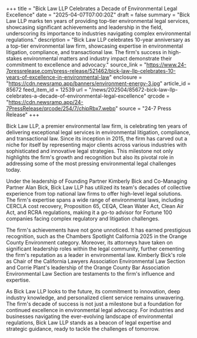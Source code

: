 +++
title = "Bick Law LLP Celebrates a Decade of Environmental Legal Excellence"
date = "2025-04-07T07:00:20Z"
draft = false
summary = "Bick Law LLP marks ten years of providing top-tier environmental legal services, showcasing significant achievements and leadership in the field, underscoring its importance to industries navigating complex environmental regulations."
description = "Bick Law LLP celebrates 10-year anniversary as a top-tier environmental law firm, showcasing expertise in environmental litigation, compliance, and transactional law. The firm's success in high-stakes environmental matters and industry impact demonstrate their commitment to excellence and advocacy."
source_link = "https://www.24-7pressrelease.com/press-release/521462/bick-law-llp-celebrates-10-years-of-excellence-in-environmental-law"
enclosure = "https://cdn.newsramp.app/banners/environment-energy-3.jpg"
article_id = 85672
feed_item_id = 12539
url = "/news/202504/85672-bick-law-llp-celebrates-a-decade-of-environmental-legal-excellence"
qrcode = "https://cdn.newsramp.app/24-7PressRelease/qrcode/254/7/chipRbx7.webp"
source = "24-7 Press Release"
+++

<p>Bick Law LLP, a premier environmental law firm, is celebrating ten years of delivering exceptional legal services in environmental litigation, compliance, and transactional law. Since its inception in 2015, the firm has carved out a niche for itself by representing major clients across various industries with sophisticated and innovative legal strategies. This milestone not only highlights the firm's growth and recognition but also its pivotal role in addressing some of the most pressing environmental legal challenges today.</p><p>Under the leadership of Founding Partner Kimberly Bick and Co-Managing Partner Alan Bick, Bick Law LLP has utilized its team's decades of collective experience from top national law firms to offer high-level legal solutions. The firm's expertise spans a wide range of environmental laws, including CERCLA cost recovery, Proposition 65, CEQA, Clean Water Act, Clean Air Act, and RCRA regulations, making it a go-to advisor for Fortune 100 companies facing complex regulatory and litigation challenges.</p><p>The firm's achievements have not gone unnoticed. It has earned prestigious recognition, such as the Chambers Spotlight California 2025 in the Orange County Environment category. Moreover, its attorneys have taken on significant leadership roles within the legal community, further cementing the firm's reputation as a leader in environmental law. Kimberly Bick's role as Chair of the California Lawyers Association Environmental Law Section and Corrie Plant's leadership of the Orange County Bar Association Environmental Law Section are testaments to the firm's influence and expertise.</p><p>As Bick Law LLP looks to the future, its commitment to innovation, deep industry knowledge, and personalized client service remains unwavering. The firm's decade of success is not just a milestone but a foundation for continued excellence in environmental legal advocacy. For industries and businesses navigating the ever-evolving landscape of environmental regulations, Bick Law LLP stands as a beacon of legal expertise and strategic guidance, ready to tackle the challenges of tomorrow.</p>